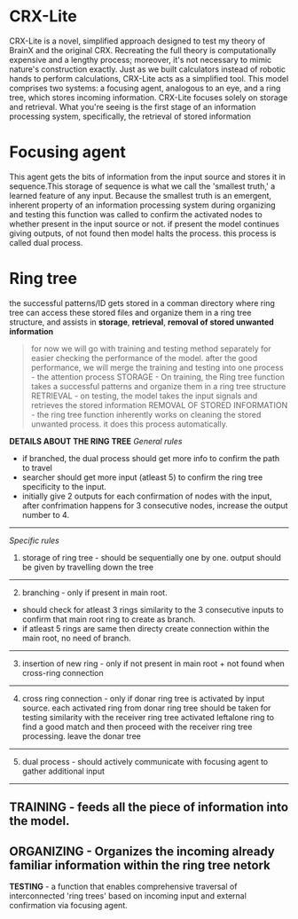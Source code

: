 # CRX-Lite
CRX-Lite is a novel, simplified approach designed to test my theory of BrainX and the original CRX. Recreating the full theory is computationally expensive and a lengthy process; moreover, it's not necessary to mimic nature's construction exactly. Just as we built calculators instead of robotic hands to perform calculations, CRX-Lite acts as a simplified tool. This model comprises two systems: a focusing agent, analogous to an eye, and a ring tree, which stores incoming information. CRX-Lite focuses solely on storage and retrieval. What you're seeing is the first stage of an information processing system, specifically, the retrieval of stored information
# Focusing agent
This agent gets the bits of information from the input source and stores it in sequence.This storage of sequence is what we call the 'smallest truth,' a learned feature of any input. Because the smallest truth is an emergent, inherent property of an information processing system during organizing and testing this function was called to confirm the activated nodes to whether present in the input source or not. if present the model continues giving outputs, of not found then model halts the process. this process is called dual process.

# Ring tree
the successful patterns/ID gets stored in a comman directory where ring tree can access these stored files and organize them in a ring tree structure, and assists in **storage**, **retrieval**, **removal of stored unwanted information**

> for now we will go with training and testing method separately for easier checking the performance of the model. after the good performance, we will merge the training and testing into one process - the attention process
STORAGE - On training, the Ring tree function takes a successful patterns and organize them in a ring tree structure
RETRIEVAL - on testing, the model takes the input signals and retrieves the stored information
REMOVAL OF STORED INFORMATION - the ring tree function inherently works on cleaning the stored unwanted process. it does this process automatically.

**DETAILS ABOUT THE RING TREE**
*General rules*
*   if branched, the dual process should get more info to confirm the path to travel
*  searcher should get more input (atleast 5) to confirm the ring tree specificity to the input.
*   initially give 2 outputs for each confirmation of nodes with the input, after confrimation happens for 3 consecutive nodes, increase the output number to 4.
---
*Specific rules*
1. storage of ring tree - should be sequentially one by one. output should be given by travelling down the tree
---
2. branching - only if present in main root.
*   should check for atleast 3 rings similarity to the 3 consecutive inputs to confirm that main root ring to create as branch.
*   if atleast 5 rings are same then directy create connection within the main root, no need of branch.
---
3. insertion of new ring - only if not present in main root + not found when cross-ring connection
---
4. cross ring connection - only if donar ring tree is activated by input source. each activated ring from donar ring tree should be taken for testing similarity with the receiver ring tree activated leftalone ring to find a good match and then proceed with the receiver ring tree processing. leave the donar tree
---
5. dual process - should actively communicate with focusing agent to gather additional input
---
**TRAINING** - feeds all the piece of information into the model.
---
**ORGANIZING** - Organizes the incoming already familiar information within the ring tree netork
---
**TESTING** - a function that enables comprehensive traversal of interconnected 'ring trees' based on incoming input and external confirmation via focusing agent.
